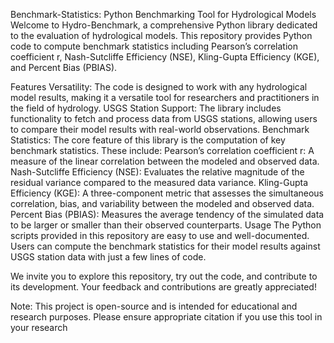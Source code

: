 Benchmark-Statistics: Python Benchmarking Tool for Hydrological Models
Welcome to Hydro-Benchmark, a comprehensive Python library dedicated to the evaluation of hydrological models. This repository provides Python code to compute benchmark statistics including Pearson’s correlation coefficient r, Nash-Sutcliffe Efficiency (NSE), Kling-Gupta Efficiency (KGE), and Percent Bias (PBIAS).

Features
Versatility: The code is designed to work with any hydrological model results, making it a versatile tool for researchers and practitioners in the field of hydrology.
USGS Station Support: The library includes functionality to fetch and process data from USGS stations, allowing users to compare their model results with real-world observations.
Benchmark Statistics: The core feature of this library is the computation of key benchmark statistics. These include:
Pearson’s correlation coefficient r: A measure of the linear correlation between the modeled and observed data.
Nash-Sutcliffe Efficiency (NSE): Evaluates the relative magnitude of the residual variance compared to the measured data variance.
Kling-Gupta Efficiency (KGE): A three-component metric that assesses the simultaneous correlation, bias, and variability between the modeled and observed data.
Percent Bias (PBIAS): Measures the average tendency of the simulated data to be larger or smaller than their observed counterparts.
Usage
The Python scripts provided in this repository are easy to use and well-documented. Users can compute the benchmark statistics for their model results against USGS station data with just a few lines of code.

We invite you to explore this repository, try out the code, and contribute to its development. Your feedback and contributions are greatly appreciated!

Note: This project is open-source and is intended for educational and research purposes. Please ensure appropriate citation if you use this tool in your research
